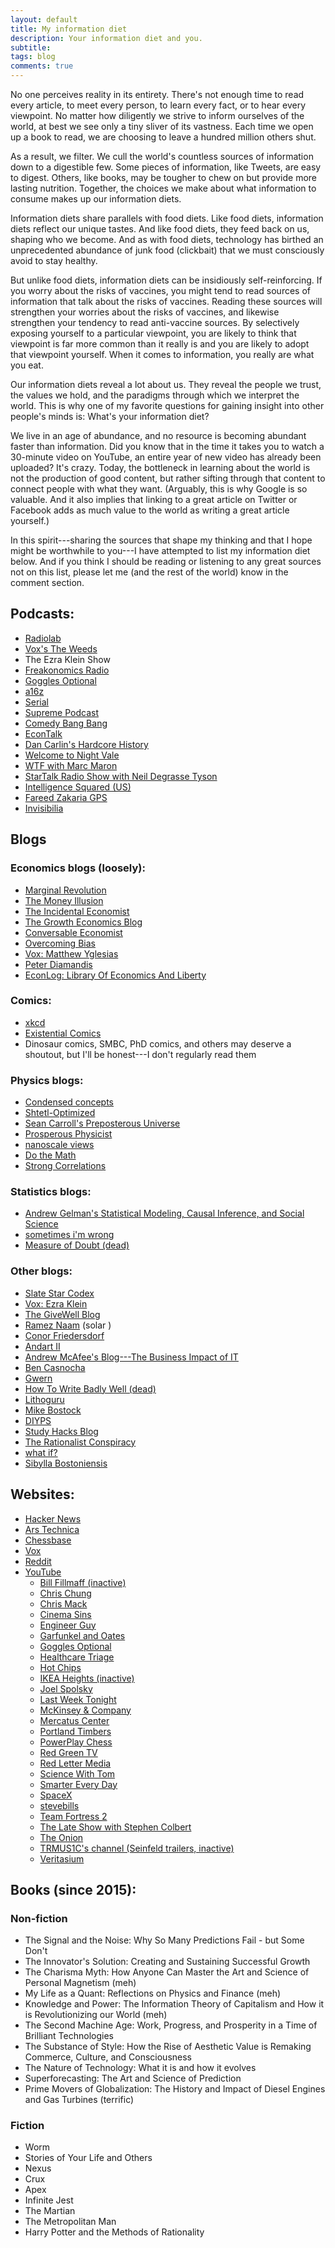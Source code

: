 ```yaml
---
layout: default
title: My information diet
description: Your information diet and you.
subtitle:
tags: blog
comments: true
---
```


No one perceives reality in its entirety. There's not enough time to read every article, to meet every person, to learn every fact, or to hear every viewpoint. No matter how diligently we strive to inform ourselves of the world, at best we see only a tiny sliver of its vastness. Each time we open up a book to read, we are choosing to leave a hundred million others shut.

As a result, we filter. We cull the world's countless sources of information down to a digestible few. Some pieces of information, like Tweets, are easy to digest. Others, like books, may be tougher to chew on but provide more lasting nutrition. Together, the choices we make about what information to consume makes up our information diets.

Information diets share parallels with food diets. Like food diets, information diets reflect our unique tastes. And like food diets, they feed back on us, shaping who we become. And as with food diets, technology has birthed an unprecedented abundance of junk food (clickbait) that we must consciously avoid to stay healthy.

But unlike food diets, information diets can be insidiously self-reinforcing. If you worry about the risks of vaccines, you might tend to read sources of information that talk about the risks of vaccines. Reading these sources will strengthen your worries about the risks of vaccines, and likewise strengthen your tendency to read anti-vaccine sources. By selectively exposing yourself to a particular viewpoint, you are likely to think that viewpoint is far more common than it really is and you are likely to adopt that viewpoint yourself. When it comes to information, you really are what you eat.

Our information diets reveal a lot about us. They reveal the people we trust, the values we hold, and the paradigms through which we interpret the world. This is why one of my favorite questions for gaining insight into other people's minds is: What's your information diet?

We live in an age of abundance, and no resource is becoming abundant faster than information. Did you know that in the time it takes you to watch a 30-minute video on YouTube, an entire year of new video has already been uploaded? It's crazy. Today, the bottleneck in learning about the world is not the production of good content, but rather sifting through that content to connect people with what they want. (Arguably, this is why Google is so valuable. And it also implies that linking to a great article on Twitter or Facebook adds as much value to the world as writing a great article yourself.)

In this spirit---sharing the sources that shape my thinking and that I hope might be worthwhile to you---I have attempted to list my information diet below. And if you think I should be reading or listening to any great sources not on this list, please let me (and the rest of the world) know in the comment section.

## Podcasts:

* [Radiolab](http://www.radiolab.org/)
* [Vox's The Weeds](http://www.vox.com/the-weeds)
* The Ezra Klein Show
* [Freakonomics Radio](http://freakonomics.com/radio/)
* [Goggles Optional](http://gogglesoptional.com/)
* [a16z](http://a16z.com/tag/podcasts/)
* [Serial](http://serialpodcast.org/)
* [Supreme Podcast](http://www.supremepodcast.com/SupremePodcast.com/A_Weekly_Podcast_Concerning_the_United_States_Supreme_Court/A_Weekly_Podcast_Concerning_the_United_States_Supreme_Court.html)
* [Comedy Bang Bang](http://www.earwolf.com/show/comedy-bang-bang/)
* [EconTalk](http://www.econtalk.org/)
* [Dan Carlin's Hardcore History](http://www.dancarlin.com/hardcore-history-series/)
* [Welcome to Night Vale](http://www.welcometonightvale.com/)
* [WTF with Marc Maron](http://www.wtfpod.com/)
* [StarTalk Radio Show with Neil Degrasse Tyson](http://www.startalkradio.net/)
* [Intelligence Squared (US)](http://intelligencesquaredus.org/)
* [Fareed Zakaria GPS](http://rss.cnn.com/services/podcasting/fareedzakaria_audio/rss.xml)
* [Invisibilia](http://www.npr.org/programs/invisibilia/)


## Blogs

### Economics blogs (loosely):

* [Marginal Revolution](http://marginalrevolution.com/)
* [The Money Illusion](http://www.themoneyillusion.com/)
* [The Incidental Economist](http://theincidentaleconomist.com/wordpress/)
* [The Growth Economics Blog](https://growthecon.wordpress.com/)
* [Conversable Economist](http://conversableeconomist.blogspot.com/)
* [Overcoming Bias](http://www.overcomingbias.com/)
* [Vox: Matthew Yglesias](http://www.vox.com/authors/matthew-yglesias)
* [Peter Diamandis](http://peterdiamandis.tumblr.com/)
* [EconLog: Library Of Economics And Liberty](http://econlog.econlib.org/)

### Comics:

* [xkcd](http://xkcd.com/)
* [Existential Comics](http://existentialcomics.com/)
* Dinosaur comics, SMBC, PhD comics, and others may deserve a shoutout, but I'll be honest---I don't regularly read them

### Physics blogs:

* [Condensed concepts](http://condensedconcepts.blogspot.com/)
* [Shtetl-Optimized](http://www.scottaaronson.com/blog/)
* [Sean Carroll's Preposterous Universe](http://www.preposterousuniverse.com/blog/)
* [Prosperous Physicist](http://www.prosperousphysicist.com/)
* [nanoscale views](http://nanoscale.blogspot.com/)
* [Do the Math](http://physics.ucsd.edu/do-the-math/)
* [Strong Correlations](http://blogs.kent.ac.uk/strongcorrelations/)

### Statistics blogs:
* [Andrew Gelman's Statistical Modeling, Causal Inference, and Social Science](http://andrewgelman.com/)
* [sometimes i'm wrong](http://sometimesimwrong.typepad.com/wrong/)
* [Measure of Doubt (dead)](http://measureofdoubt.com/)

### Other blogs:
* [Slate Star Codex](http://slatestarcodex.com/)
* [Vox: Ezra Klein](http://www.vox.com/authors/ezra-klein)
* [The GiveWell Blog](http://blog.givewell.org/)
* [Ramez Naam](http://rameznaam.com/blog/) (solar )
* [Conor Friedersdorf](http://www.theatlantic.com/author/conor-friedersdorf/)
* [Andart II](http://aleph.se/andart2/)
* [Andrew McAfee's Blog---The Business Impact of IT](http://andrewmcafee.org/blog/)
* [Ben Casnocha](http://casnocha.com/blog)
* [Gwern](http://www.gwern.net/)
* [How To Write Badly Well (dead)](http://writebadlywell.blogspot.com/)
* [Lithoguru](http://life.lithoguru.com/)
* [Mike Bostock](http://bost.ocks.org/mike/)
* [DIYPS](http://diyps.org/)
* [Study Hacks Blog](http://calnewport.com/blog/)
* [The Rationalist Conspiracy](http://rationalconspiracy.com/)
* [what if?](http://what-if.xkcd.com/)
* [Sibylla Bostoniensis](http://siderea.livejournal.com/)

## Websites:
* [Hacker News](https://news.ycombinator.com/)
* [Ars Technica](http://arstechnica.com/)
* [Chessbase](http://en.chessbase.com/)
* [Vox](http://www.vox.com/)
* [Reddit](https://www.reddit.com/)
* [YouTube](https://www.youtube.com/)
  * [Bill Fillmaff (inactive)](https://www.youtube.com/channel/UCZ7D_DMV6h-xIMhmshjLOcg)
  * [Chris Chung](https://www.youtube.com/channel/UCkMVHLG5VcwU-r8MWvuXyCw)
  * [Chris Mack](https://www.youtube.com/channel/UCf0TBxBHf6viwLLJLgIAUnw)
  * [Cinema Sins](https://www.youtube.com/channel/UCYUQQgogVeQY8cMQamhHJcg)
  * [Engineer Guy](https://www.youtube.com/channel/UC2bkHVIDjXS7sgrgjFtzOXQ)
  * [Garfunkel and Oates](https://www.youtube.com/user/rikilind)
  * [Goggles Optional](https://www.youtube.com/channel/UCYWi9DwRRxJBvSb8oe9_srA)
  * [Healthcare Triage](https://www.youtube.com/channel/UCabaQPYxxKepWUsEVQMT4Kw)
  * [Hot Chips](https://www.youtube.com/channel/UCjtg-76lhmVr0K86zMxbFGw)
  * [IKEA Heights (inactive)](https://www.youtube.com/channel/UCwnHulWRWroWt1o6Jwyhffg)
  * [Joel Spolsky](https://www.youtube.com/channel/UC65NUFfqjWn3y02kYYl9nSQ)
  * [Last Week Tonight](https://www.youtube.com/channel/UC3XTzVzaHQEd30rQbuvCtTQ)
  * [McKinsey &amp; Company](https://www.youtube.com/channel/UCQMqUlg362Hhar_iCZ9tcjQ)
  * [Mercatus Center](https://www.youtube.com/channel/UCKtFwcQCsl1ttW2CgOqFMUQ)
  * [Portland Timbers](https://www.youtube.com/channel/UCm0KnY18KTa_h9bcm3aFEBw)
  * [PowerPlay Chess](https://www.youtube.com/channel/UCMBATpFb--uLNAODOVWvCTA)
  * [Red Green TV](https://www.youtube.com/channel/UCsfIjK5sy9Upzcf316Xpytw)
  * [Red Letter Media](https://www.youtube.com/channel/UCrTNhL_yO3tPTdQ5XgmmWjA)
  * [Science With Tom](https://www.youtube.com/channel/UC3gFS6DINL-JBj5kd6hm9Ng)
  * [Smarter Every Day](https://www.youtube.com/channel/UC6107grRI4m0o2-emgoDnAA)
  * [SpaceX](https://www.youtube.com/channel/UCtI0Hodo5o5dUb67FeUjDeA)
  * [stevebills](https://www.youtube.com/channel/UCHjpnTDRGvo9qeUT9atMOpA)
  * [Team Fortress 2](https://www.youtube.com/channel/UC5BTcArAnit9p5W7etFsPsA)
  * [The Late Show with Stephen Colbert](https://www.youtube.com/channel/UCMtFAi84ehTSYSE9XoHefig)
  * [The Onion](https://www.youtube.com/channel/UCfAOh2t5DpxVrgS9NQKjC7A)
  * [TRMUS1C's channel (Seinfeld trailers, inactive)](https://www.youtube.com/channel/UC1V4atOuaWaZuxcp6eDv4gQ)
  * [Veritasium](https://www.youtube.com/channel/UCHnyfMqiRRG1u-2MsSQLbXA)

## Books (since 2015):

### Non-fiction
* The Signal and the Noise: Why So Many Predictions Fail - but Some Don't
* The Innovator's Solution: Creating and Sustaining Successful Growth
* The Charisma Myth: How Anyone Can Master the Art and Science of Personal Magnetism (meh)
* My Life as a Quant: Reflections on Physics and Finance (meh)
* Knowledge and Power: The Information Theory of Capitalism and How it is Revolutionizing our World (meh)
* The Second Machine Age: Work, Progress, and Prosperity in a Time of Brilliant Technologies
* The Substance of Style: How the Rise of Aesthetic Value is Remaking Commerce, Culture, and Consciousness
* The Nature of Technology: What it is and how it evolves
* Superforecasting: The Art and Science of Prediction
* Prime Movers of Globalization: The History and Impact of Diesel Engines and Gas Turbines (terrific)


### Fiction
* Worm
* Stories of Your Life and Others
* Nexus
* Crux
* Apex
* Infinite Jest
* The Martian
* The Metropolitan Man
* Harry Potter and the Methods of Rationality
